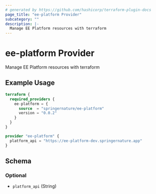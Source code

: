 ```yaml
---
# generated by https://github.com/hashicorp/terraform-plugin-docs
page_title: "ee-platform Provider"
subcategory: ""
description: |-
  Manage EE Platform resources with terraform
---
```


# ee-platform Provider

Manage EE Platform resources with terraform

## Example Usage

```terraform
terraform {
  required_providers {
    ee-platform = {
      source  = "springernature/ee-platform"
      version = "0.0.2"
    }
  }
}

provider "ee-platform" {
  platform_api = "https://ee-platform-dev.springernature.app"
}
```

<!-- schema generated by tfplugindocs -->
## Schema

### Optional

- `platform_api` (String)
